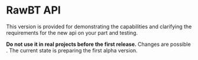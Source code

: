 # RawBT API
 
This version is provided for demonstrating the capabilities and clarifying the requirements for the new api on your part and testing. 

**Do not use it in real projects before the first release.**
 Changes are possible . The current state is preparing the first alpha version.